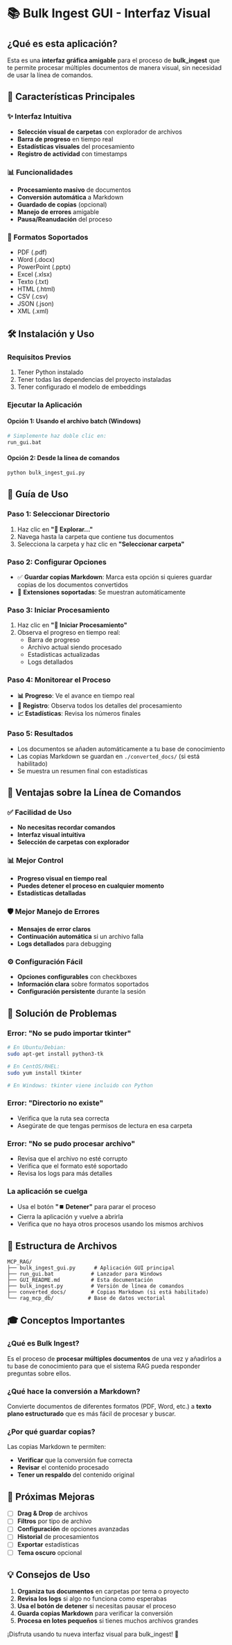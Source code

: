 # 📚 Bulk Ingest GUI - Interfaz Visual

## ¿Qué es esta aplicación?

Esta es una **interfaz gráfica amigable** para el proceso de **bulk_ingest** que te permite procesar múltiples documentos de manera visual, sin necesidad de usar la línea de comandos.

## 🚀 Características Principales

### ✨ Interfaz Intuitiva
- **Selección visual de carpetas** con explorador de archivos
- **Barra de progreso** en tiempo real
- **Estadísticas visuales** del procesamiento
- **Registro de actividad** con timestamps

### 📊 Funcionalidades
- **Procesamiento masivo** de documentos
- **Conversión automática** a Markdown
- **Guardado de copias** (opcional)
- **Manejo de errores** amigable
- **Pausa/Reanudación** del proceso

### 📄 Formatos Soportados
- PDF (.pdf)
- Word (.docx)
- PowerPoint (.pptx)
- Excel (.xlsx)
- Texto (.txt)
- HTML (.html)
- CSV (.csv)
- JSON (.json)
- XML (.xml)

## 🛠️ Instalación y Uso

### Requisitos Previos
1. Tener Python instalado
2. Tener todas las dependencias del proyecto instaladas
3. Tener configurado el modelo de embeddings

### Ejecutar la Aplicación

#### Opción 1: Usando el archivo batch (Windows)
```bash
# Simplemente haz doble clic en:
run_gui.bat
```

#### Opción 2: Desde la línea de comandos
```bash
python bulk_ingest_gui.py
```

## 📖 Guía de Uso

### Paso 1: Seleccionar Directorio
1. Haz clic en **"📂 Explorar..."**
2. Navega hasta la carpeta que contiene tus documentos
3. Selecciona la carpeta y haz clic en **"Seleccionar carpeta"**

### Paso 2: Configurar Opciones
- ✅ **Guardar copias Markdown**: Marca esta opción si quieres guardar copias de los documentos convertidos
- 📄 **Extensiones soportadas**: Se muestran automáticamente

### Paso 3: Iniciar Procesamiento
1. Haz clic en **"🚀 Iniciar Procesamiento"**
2. Observa el progreso en tiempo real:
   - Barra de progreso
   - Archivo actual siendo procesado
   - Estadísticas actualizadas
   - Logs detallados

### Paso 4: Monitorear el Proceso
- **📊 Progreso**: Ve el avance en tiempo real
- **📝 Registro**: Observa todos los detalles del procesamiento
- **📈 Estadísticas**: Revisa los números finales

### Paso 5: Resultados
- Los documentos se añaden automáticamente a tu base de conocimiento
- Las copias Markdown se guardan en `./converted_docs/` (si está habilitado)
- Se muestra un resumen final con estadísticas

## 🎯 Ventajas sobre la Línea de Comandos

### ✅ Facilidad de Uso
- **No necesitas recordar comandos**
- **Interfaz visual intuitiva**
- **Selección de carpetas con explorador**

### 📊 Mejor Control
- **Progreso visual en tiempo real**
- **Puedes detener el proceso en cualquier momento**
- **Estadísticas detalladas**

### 🛡️ Mejor Manejo de Errores
- **Mensajes de error claros**
- **Continuación automática** si un archivo falla
- **Logs detallados** para debugging

### ⚙️ Configuración Fácil
- **Opciones configurables** con checkboxes
- **Información clara** sobre formatos soportados
- **Configuración persistente** durante la sesión

## 🔧 Solución de Problemas

### Error: "No se pudo importar tkinter"
```bash
# En Ubuntu/Debian:
sudo apt-get install python3-tk

# En CentOS/RHEL:
sudo yum install tkinter

# En Windows: tkinter viene incluido con Python
```

### Error: "Directorio no existe"
- Verifica que la ruta sea correcta
- Asegúrate de que tengas permisos de lectura en esa carpeta

### Error: "No se pudo procesar archivo"
- Revisa que el archivo no esté corrupto
- Verifica que el formato esté soportado
- Revisa los logs para más detalles

### La aplicación se cuelga
- Usa el botón **"⏹️ Detener"** para parar el proceso
- Cierra la aplicación y vuelve a abrirla
- Verifica que no haya otros procesos usando los mismos archivos

## 📁 Estructura de Archivos

```
MCP_RAG/
├── bulk_ingest_gui.py      # Aplicación GUI principal
├── run_gui.bat            # Lanzador para Windows
├── GUI_README.md          # Esta documentación
├── bulk_ingest.py         # Versión de línea de comandos
├── converted_docs/        # Copias Markdown (si está habilitado)
└── rag_mcp_db/           # Base de datos vectorial
```

## 🎓 Conceptos Importantes

### ¿Qué es Bulk Ingest?
Es el proceso de **procesar múltiples documentos** de una vez y añadirlos a tu base de conocimiento para que el sistema RAG pueda responder preguntas sobre ellos.

### ¿Qué hace la conversión a Markdown?
Convierte documentos de diferentes formatos (PDF, Word, etc.) a **texto plano estructurado** que es más fácil de procesar y buscar.

### ¿Por qué guardar copias?
Las copias Markdown te permiten:
- **Verificar** que la conversión fue correcta
- **Revisar** el contenido procesado
- **Tener un respaldo** del contenido original

## 🚀 Próximas Mejoras

- [ ] **Drag & Drop** de archivos
- [ ] **Filtros** por tipo de archivo
- [ ] **Configuración** de opciones avanzadas
- [ ] **Historial** de procesamientos
- [ ] **Exportar** estadísticas
- [ ] **Tema oscuro** opcional

## 💡 Consejos de Uso

1. **Organiza tus documentos** en carpetas por tema o proyecto
2. **Revisa los logs** si algo no funciona como esperabas
3. **Usa el botón de detener** si necesitas pausar el proceso
4. **Guarda copias Markdown** para verificar la conversión
5. **Procesa en lotes pequeños** si tienes muchos archivos grandes

¡Disfruta usando tu nueva interfaz visual para bulk_ingest! 🎉 